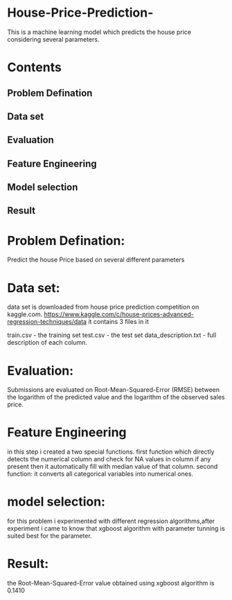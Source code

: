 # House-Price-Prediction-
This is  a machine learning model which predicts the house price considering several parameters. 
# Contents
## Problem Defination
## Data set
## Evaluation
## Feature Engineering
## Model selection
## Result

# Problem Defination:
  Predict the house Price based on several different parameters
  
# Data set:
  data set is downloaded from  house price prediction competition on kaggle.com. https://www.kaggle.com/c/house-prices-advanced-regression-techniques/data
  it contains 3 files in it
  
  train.csv - the training set
  test.csv - the test set
  data_description.txt - full description of each column.
  
# Evaluation:
  Submissions are evaluated on Root-Mean-Squared-Error (RMSE) between the logarithm of the predicted value and the logarithm of the observed sales price.
  
# Feature Engineering
  in this step i created a two special functions. first function which directly detects the numerical column and check for NA values in column if any present then it automatically fill with median value of that column.
  second function: it converts all categorical variables into numerical ones.
  
# model selection:
  for this problem i experimented with different regression algorithms,after experiment i came to know that xgboost algorithm with parameter tunning is suited best for the parameter.
  
# Result:
  the Root-Mean-Squared-Error value obtained using xgboost algorithm is 0.1410  
